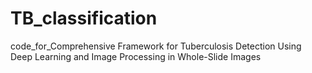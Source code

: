 # TB_classification
code_for_Comprehensive Framework for Tuberculosis Detection Using Deep Learning and Image Processing in Whole-Slide Images
